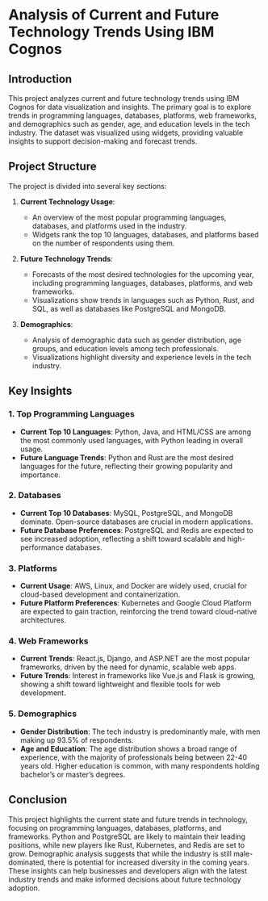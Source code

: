 # Analysis of Current and Future Technology Trends Using IBM Cognos

## Introduction

This project analyzes current and future technology trends using IBM Cognos for data visualization and insights. The primary goal is to explore trends in programming languages, databases, platforms, web frameworks, and demographics such as gender, age, and education levels in the tech industry. The dataset was visualized using widgets, providing valuable insights to support decision-making and forecast trends.

## Project Structure

The project is divided into several key sections:

1. **Current Technology Usage**:
   - An overview of the most popular programming languages, databases, and platforms used in the industry.
   - Widgets rank the top 10 languages, databases, and platforms based on the number of respondents using them.

2. **Future Technology Trends**:
   - Forecasts of the most desired technologies for the upcoming year, including programming languages, databases, platforms, and web frameworks.
   - Visualizations show trends in languages such as Python, Rust, and SQL, as well as databases like PostgreSQL and MongoDB.

3. **Demographics**:
   - Analysis of demographic data such as gender distribution, age groups, and education levels among tech professionals.
   - Visualizations highlight diversity and experience levels in the tech industry.

## Key Insights

### 1. Top Programming Languages
- **Current Top 10 Languages**: Python, Java, and HTML/CSS are among the most commonly used languages, with Python leading in overall usage.
- **Future Language Trends**: Python and Rust are the most desired languages for the future, reflecting their growing popularity and importance.

### 2. Databases
- **Current Top 10 Databases**: MySQL, PostgreSQL, and MongoDB dominate. Open-source databases are crucial in modern applications.
- **Future Database Preferences**: PostgreSQL and Redis are expected to see increased adoption, reflecting a shift toward scalable and high-performance databases.

### 3. Platforms
- **Current Usage**: AWS, Linux, and Docker are widely used, crucial for cloud-based development and containerization.
- **Future Platform Preferences**: Kubernetes and Google Cloud Platform are expected to gain traction, reinforcing the trend toward cloud-native architectures.

### 4. Web Frameworks
- **Current Trends**: React.js, Django, and ASP.NET are the most popular frameworks, driven by the need for dynamic, scalable web apps.
- **Future Trends**: Interest in frameworks like Vue.js and Flask is growing, showing a shift toward lightweight and flexible tools for web development.

### 5. Demographics
- **Gender Distribution**: The tech industry is predominantly male, with men making up 93.5% of respondents.
- **Age and Education**: The age distribution shows a broad range of experience, with the majority of professionals being between 22-40 years old. Higher education is common, with many respondents holding bachelor’s or master’s degrees.

## Conclusion

This project highlights the current state and future trends in technology, focusing on programming languages, databases, platforms, and frameworks. Python and PostgreSQL are likely to maintain their leading positions, while new players like Rust, Kubernetes, and Redis are set to grow. Demographic analysis suggests that while the industry is still male-dominated, there is potential for increased diversity in the coming years. These insights can help businesses and developers align with the latest industry trends and make informed decisions about future technology adoption.

